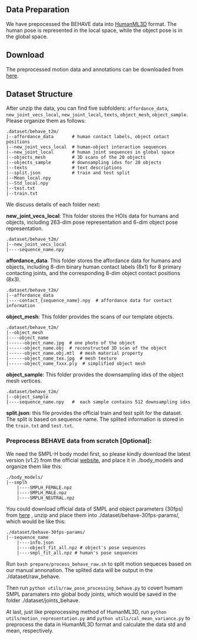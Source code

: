 

## Data Preparation

We have prepocessed the BEHAVE data into [HumanML3D](https://github.com/EricGuo5513/HumanML3D) format. The human pose is represented in the local space, while the object pose is in the global space.

## Download
The preprocessed motion data and annotations can be downloaded from [here](https://drive.google.com/file/d/1w7IRaMMhdU2PM1Dk4nkfKAFbXTf4iPZA/view?usp=sharing).


## Dataset Structure
After unzip the data, you can find five subfolders: `affordance_data`, `new_joint_vecs_local`, `new_joint_local`, `texts`, `object_mesh`,  `object_sample`. Please organize them as follows:
```
.dataset/behave_t2m/
|--affordance_data       # human contact labels, object cotact positions
|--new_joint_vecs_local  # human-object interaction sequences
|--new_joint_local       # human joint sequences in global space
|--objects_mesh          # 3D scans of the 20 objects
|--objects_sample        # downsampling idxs for 20 objects
|--texts                 # text descriptions
|--split.json            # train and test split
|--Mean_local.npy      
|--Std_local.npy
|--test.txt     
|--train.txt
```
We discuss details of each folder next:

**new_joint_vecs_local**: This folder stores the HOIs data for humans and objects, including 263-dim pose representation and 6-dim object pose representation.
```
.dataset/behave_t2m/
|--new_joint_vecs_local  
|----sequence_name.npy 
```


**affordance_data**: This folder stores the affordance data for humans and objects, including 8-dim binary human contact labels (8x1) for 8 primary contacting joints, and the corresponding 8-dim object contact positions (8x3). 

```
.dataset/behave_t2m/
|--affordance_data  
|----contact_{sequence_name}.npy  # affordance data for contact information
```

**object_mesh**: This folder provides the scans of our template objects. 
```
.dataset/behave_t2m/
|--object_mesh
|----object_name
|------object_name.jpg  # one photo of the object
|------object_name.obj  # reconstructed 3D scan of the object
|------object_name.obj.mtl  # mesh material property
|------object_name_tex.jpg  # mesh texture
|------object_name_fxxx.ply  # simplified object mesh 
```

**object_sample**: This folder provides the downsampling idxs of the object mesh vertices.
```
.dataset/behave_t2m/
|--object_sample
|----sequence_name.npy   #  each sample contains 512 downsampling idxs
```

**split.json**: this file provides the official train and test split for the dataset. The split is based on sequence name. The splited information is stored in the `train.txt` and `test.txt`.


### Preprocess BEHAVE data from scratch [Optional]: 
We need the SMPL-H body model first, so please kindly download the latest version (v1.2) from the official [website](https://mano.is.tue.mpg.de/), and place it in ./body_models and organize them like this:
```
./body_models/
|--smplh
    |----SMPLH_FEMALE.npz
    |----SMPLH_MALE.npz
    |----SMPLH_NEUTRAL.npz
```

You could download official data of SMPL and object parameters (30fps) from [here](https://virtualhumans.mpi-inf.mpg.de/behave/license.html) , unzip and place them into ./dataset/behave-30fps-params/, which would be like this: 
```
./dataset/behave-30fps-params/
|--sequence_name
    |----info.json
    |----object_fit_all.npz # object's pose sequences
    |----smpl_fit_all.npz # human's pose sequences
```
Run  `bash prepare/process_behave_raw.sh` to split motion sequeces based on our manual annonation. The splited data will be output in the ./dataset/raw_behave. 

Then run `python utils/raw_pose_processing_behave.py` to covert humam SMPL paramaters into global body joints, which would be saved in the folder ./dataset/joints_behave. 

At last, just like preprocessing method of HumanML3D, run `python utils/motion_representation.py` and `python utils/cal_mean_variance.py` to preprocess the data in HumanML3D format and calculate the data std and mean, respectively.







